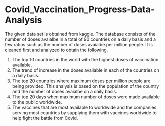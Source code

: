 # Covid_Vaccination_Progress-Data-Analysis

The given data set is obtained from kaggle. 
The database consists of the number of doses avaialbe in a total of 90 countries on a daily basis and a few ratios such as the number of doses avaialbe per million people.
It is cleaned first and analyzed to obtain the following.

1. The top 10 countries in the world with the highest doses of vaccination available. 
2. The trend of increase in the doses available in each of the countries on a daily basis.
3. The top 20 countries where maximum doses per million people are being provided. This analysis is based on the population of the country and the number of doses avaialbe on a daily basis.
4. The top 20 days when maximum number of doses were made available to the public worldwide.
5. The vaccines that are most available to worldwide and the companies serving most countries by supplying them with vaccines worldwide to help fight the battle from Covid.

